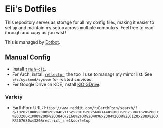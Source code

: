 # Eli's Dotfiles

This repository serves as storage for all my config files, making it easier to
set up and maintain my setup across multiple computers. Feel free to read
through and copy as you wish!

This is managed by [Dotbot](https://git.io/dotbot).

## Manual Config

* Install [`trash-cli`](https://github.com/sindresorhus/trash-cli).
* For Arch, install
  [`reflector`](https://wiki.archlinux.org/index.php/Reflector), the tool I use
  to manage my mirror list. See `etc/systemd/system` for related services.
* For Google Drive on KDE, install [KIO GDrive](`https://community.kde.org/KIO_GDrive`).

### Variety
* EarthPorn URL: `https://www.reddit.com/r/EarthPorn/search/?q=1920x1080%20OR%202048x1152%20OR%202560x1440%20OR%202880x1620%20OR%203200x1800%20OR%203840x2160%20OR%204096x2304%20OR%205120x2880%20OR%207680x4320&restrict_sr=1&sort=top`
